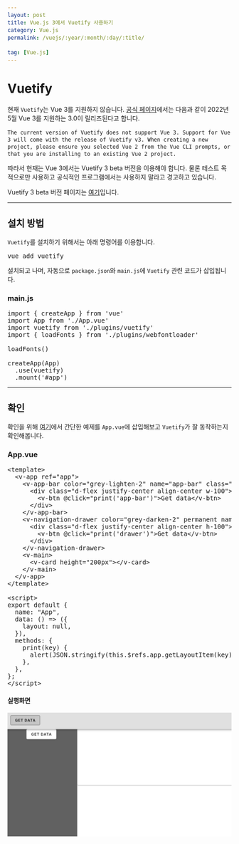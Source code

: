 ```yaml
---
layout: post
title: Vue.js 3에서 Vuetify 사용하기
category: Vue.js
permalink: /vuejs/:year/:month/:day/:title/

tag: [Vue.js]
---
```

# Vuetify

현재 `Vuetify`는 Vue 3를 지원하지 않습니다. [공식 페이지](https://vuetifyjs.com/en/introduction/roadmap/#in-development)에서는 
다음과 같이 2022년 5월 Vue 3를 지원하는 3.0이 릴리즈된다고 합니다.

```
The current version of Vuetify does not support Vue 3. Support for Vue 3 will come with the release of Vuetify v3. When creating a new project, please ensure you selected Vue 2 from the Vue CLI prompts, or that you are installing to an existing Vue 2 project.
```

따라서 현재는 Vue 3에서는 Vuetify 3 beta 버전을 이용해야 합니다. 물론 테스트 목적으로만 사용하고 공식적인 프로그램에서는 사용하지 말라고 경고하고 있습니다.

Vuetify 3 beta 버전 페이지는 [여기](https://next.vuetifyjs.com/en/getting-started/installation/)입니다.

<hr>

## 설치 방법

`Vuetify`를 설치하기 위해서는 아래 명령어를 이용합니다.

<pre class="prettyprint">
vue add vuetify
</pre>

설치되고 나며, 자동으로 `package.json`와 `main.js`에 `Vuetify` 관련 코드가 삽입됩니다.

### main.js

<pre class="prettyprint">
import { createApp } from 'vue'
import App from './App.vue'
import vuetify from './plugins/vuetify'
import { loadFonts } from './plugins/webfontloader'

loadFonts()

createApp(App)
  .use(vuetify)
  .mount('#app')
</pre>

<hr>

## 확인

확인을 위해 [여기](https://next.vuetifyjs.com/en/features/application-layout/)에서 간단한 예제를
`App.vue`에 삽입해보고 `Vuetify`가 잘 동작하는지 확인해봅니다.

### App.vue

<pre class="prettyprint">
&lt;template&gt;
  &lt;v-app ref="app"&gt;
    &lt;v-app-bar color="grey-lighten-2" name="app-bar" class="justify-center"&gt;
      &lt;div class="d-flex justify-center align-center w-100"&gt;
        &lt;v-btn @click="print('app-bar')"&gt;Get data&lt;/v-btn&gt;
      &lt;/div&gt;
    &lt;/v-app-bar&gt;
    &lt;v-navigation-drawer color="grey-darken-2" permanent name="drawer"&gt;
      &lt;div class="d-flex justify-center align-center h-100"&gt;
        &lt;v-btn @click="print('drawer')"&gt;Get data&lt;/v-btn&gt;
      &lt;/div&gt;
    &lt;/v-navigation-drawer&gt;
    &lt;v-main&gt;
      &lt;v-card height="200px"&gt;&lt;/v-card&gt;
    &lt;/v-main&gt;
  &lt;/v-app&gt;
&lt;/template>

&lt;script&gt;
export default {
  name: "App",
  data: () => ({
    layout: null,
  }),
  methods: {
    print(key) {
      alert(JSON.stringify(this.$refs.app.getLayoutItem(key), null, 2));
    },
  },
};
&lt;/script&gt;
</pre>

#### 실행화면

![image](/assets/vue/001.png)